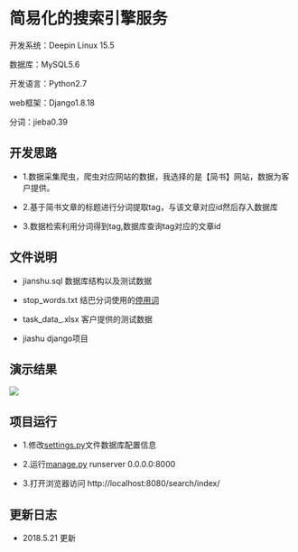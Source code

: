 # 简易化的搜索引擎服务

开发系统：Deepin Linux 15.5

数据库：MySQL5.6

开发语言：Python2.7

web框架：Django1.8.18

分词：jieba0.39


## 开发思路

- 1.数据采集爬虫，爬虫对应网站的数据，我选择的是【简书】网站，数据为客户提供。

- 2.基于简书文章的标题进行分词提取tag，与该文章对应id然后存入数据库

- 3.数据检索利用分词得到tag,数据库查询tag对应的文章id


## 文件说明

- jianshu.sql 数据库结构以及测试数据

- stop_words.txt 结巴分词使用的[停用词](https://baike.baidu.com/item/停用词/4531676?fr=aladdin "https://baike.baidu.com/item/停用词/4531676?fr=aladdin")

- task_data_.xlsx 客户提供的测试数据

- jiashu django项目

## 演示结果

[![](https://github.com/0nise/simple_search/blob/master/images/images.png)](https://github.com/0nise/simple_search/blob/master/images/images.png "演示图片")

## 项目运行

- 1.修改[settings.py](https://github.com/0nise/simple_search/blob/master/jianshu/jianshu/settings.py "https://github.com/0nise/simple_search/blob/master/jianshu/jianshu/settings.py")文件数据库配置信息

- 2.运行[manage.py](https://github.com/0nise/simple_search/blob/master/jianshu/manage.py "https://github.com/0nise/simple_search/blob/master/jianshu/manage.py") runserver 0.0.0.0:8000

- 3.打开浏览器访问 http://localhost:8080/search/index/

## 更新日志

- 2018.5.21 更新